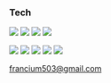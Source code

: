 ### Tech

<img src="https://img.shields.io/badge/-C-brightgreen?style=flat-square&logo=C&logoColor=white" /> <img src="https://img.shields.io/badge/-C%2B%2B-brightgreen?style=flat-square&logo=C%2B%2B&logoColor=white" /> <img src="https://img.shields.io/badge/-JS-yellow?style=flat-square&logo=JavaScript&logoColor=white" /> <img src="https://img.shields.io/badge/-C%23-red?style=flat-square&logo=C Sharp&logoColor=white" />

<img src="https://img.shields.io/badge/-Windows-%230078D6?style=flat-square&logo=Windows&logoColor=white"/>  <img src="https://img.shields.io/badge/-Microsoft SQL Server-%23CC2927?style=flat-square&logo=Microsoft SQL Server&logoColor=white"/>  <img src="https://img.shields.io/badge/-React.js-%2309D3AC?style=flat-square&logo=React&logoColor=white"/> <img src="https://img.shields.io/badge/-Electron-%2347848F?style=flat-square&logo=Electron&logoColor=white"/> <img src="https://img.shields.io/badge/-SQLite-%23003B57?style=flat-square&logo=SQLite&logoColor=white"/>


francium503@gmail.com
